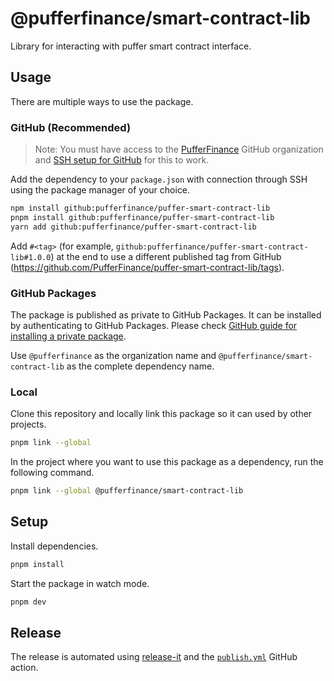 # @pufferfinance/smart-contract-lib

Library for interacting with puffer smart contract interface.

## Usage

There are multiple ways to use the package.

### GitHub (Recommended)

> Note: You must have access to the [PufferFinance](https://github.com/PufferFinance) GitHub organization and [SSH setup for GitHub](https://docs.github.com/en/authentication/connecting-to-github-with-ssh) for this to work.

Add the dependency to your `package.json` with connection through SSH using the package manager of your choice.

```sh
npm install github:pufferfinance/puffer-smart-contract-lib
pnpm install github:pufferfinance/puffer-smart-contract-lib
yarn add github:pufferfinance/puffer-smart-contract-lib
```

Add `#<tag>` (for example, `github:pufferfinance/puffer-smart-contract-lib#1.0.0`) at the end to use a different published tag from GitHub (<https://github.com/PufferFinance/puffer-smart-contract-lib/tags>).

### GitHub Packages

The package is published as private to GitHub Packages. It can be installed by authenticating to GitHub Packages. Please check [GitHub guide for installing a private package](https://docs.github.com/en/packages/working-with-a-github-packages-registry/working-with-the-npm-registry#installing-a-package).

Use `@pufferfinance` as the organization name and `@pufferfinance/smart-contract-lib` as the complete dependency name.

### Local

Clone this repository and locally link this package so it can used by other projects.

```sh
pnpm link --global
```

In the project where you want to use this package as a dependency, run the following command.

```sh
pnpm link --global @pufferfinance/smart-contract-lib
```

## Setup

Install dependencies.

```sh
pnpm install
```

Start the package in watch mode.

```sh
pnpm dev
```

## Release

The release is automated using [release-it](https://github.com/release-it/release-it) and the [`publish.yml`](./.github/workflows/publish.yml) GitHub action.
